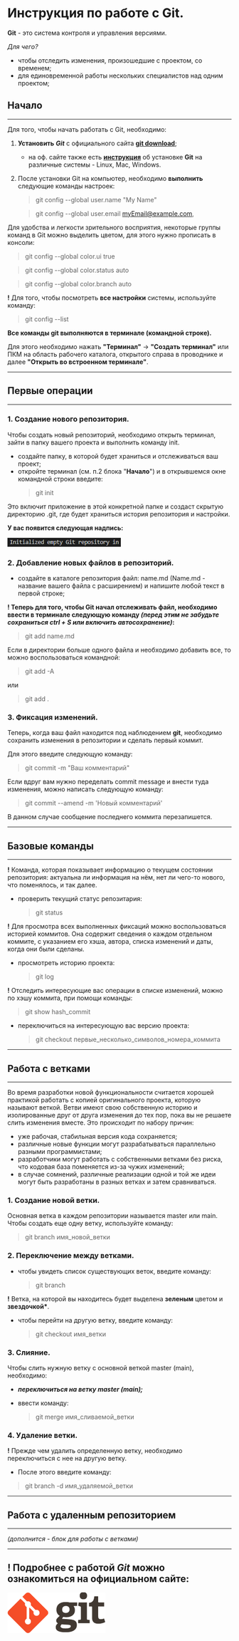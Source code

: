 # **Инструкция по работе с Git.** #

**Git** - это система контроля и управления версиями.

*Для чего?*

* чтобы отследить изменения, произошедшие с проектом, со временем;
* для единовременной работы нескольких специалистов над одним проектом;

## **Начало** ##
___

Для того, чтобы начать работать с Git, необходимо:

1. **Установить** **_Git_** с официального сайта [**git download**](https://git-scm.com/downloads/ "Ссылка на официальный сайт");
    * на оф. сайте также есть [__инструкция__](https://git-scm.com/book/ru/v2/ "Ссылка на официальный сайт") об установке __Git__ на различные системы - Linux, Mac, Windows. 

2. После установки Git на компьютер, необходимо **выполнить** следующие команды настроек:

    > git config --global user.name "My Name"

    > git config --global user.email myEmail@example.com,

Для удобства и легкости зрительного восприятия, некоторые группы команд в Git можно выделить цветом, для этого нужно прописать в консоли:
> git config --global color.ui true

> git config --global color.status auto

> git config --global color.branch auto
    
__!__ Для того, чтобы посмотреть __все настройки__ системы, используйте команду:  

> git config --list

**Все команды git выполняются в           терминале (командной строке).**

Для этого необходимо нажать **"Терминал"** -> **"Создать терминал"** или ПКМ на область рабочего каталога, открытого справа в проводнике и далее **"Открыть во встроенном терминале"**.

___


## **Первые операции** ##
___

### **1. Создание нового репозитория.** ###

Чтобы создать новый репозиторий, необходимо открыть терминал, зайти в папку вашего проекта и выполнить команду init.

- создайте папку, в которой будет храниться и отслеживаться ваш проект;
- откройте терминал (см. п.2 блока "**Начало**") и в открывшемся окне командной строки введите:
    > git init

Это включит приложение в этой конкретной папке и создаст скрытую директорию .git, где будет храниться история репозитория и настройки.

**У вас появится следующая надпись:**

![ответ терминала на команду git init](git_init.png)

### **2. Добавление новых файлов в репозиторий.** ###

+ создайте в каталоге репозитория файл: name.md (Name.md - название вашего файла с расширением) и напишите любой текст в первой строке;

**! Теперь для того, чтобы Git начал отслеживать файл, необходимо ввести в терминале следующую команду _(перед этим не забудьте сохраниться ctrl + S или включить автосохранение)_:**

> git add name.md

Если в директории больше одного файла и необходимо добавить все, то можно воспользоваться командной:

> git add -A

или

> git add .

### **3. Фиксация изменений.** ###

Теперь, когда ваш файл находится под наблюдением **git**, необходимо сохранить изменения в репозитории и сделать первый коммит.

Для этого введите следующую команду:

> git commit -m "Ваш комментарий"

Если вдруг вам нужно переделать commit message и внести туда изменения, можно написать следующую команду:

> git commit --amend -m 'Новый комментарий'

В данном случае сообщение последнего коммита перезапишется. 

___

## **Базовые команды** ##
---

**!** Команда, которая показывает информацию о текущем состоянии репозитория: актуальна ли информация на нём, нет ли чего-то нового, что поменялось, и так далее. 

- проверить текущий статус репозитария:

    > git status

**!** Для просмотра всех выполненных фиксаций можно воспользоваться историей коммитов. Она содержит сведения о каждом отдельном коммите, с указанием его хэша, автора, списка изменений и даты, когда они были сделаны.

- просмотреть историю проекта:

    > git log

**!** Отследить интересующие вас операции в списке изменений, можно по хэшу коммита, при помощи команды:

> git show hash_commit

- переключиться на интересующую вас версию проекта:

    > git checkout первые_несколько_символов_номера_коммита

___

## **Работа с ветками** ##
---

Во время разработки новой функциональности считается хорошей практикой работать с копией оригинального проекта, которую называют веткой. Ветви имеют свою собственную историю и изолированные друг от друга изменения до тех пор, пока вы не решаете слить изменения вместе. 
    Это происходит по набору причин:

+ уже рабочая, стабильная версия кода сохраняется;
+ различные новые функции могут разрабатываться параллельно разными программистами;
+ разработчики могут работать с собственными ветками без риска, что кодовая база поменяется из-за чужих изменений;
+ в случае сомнений, различные реализации одной и той же идеи могут быть разработаны в разных ветках и затем сравниваться.

### **1. Создание новой ветки.** ###

Основная ветка в каждом репозитории называется master или main. Чтобы создать еще одну ветку, используйте команду:

> git branch имя_новой_ветки

### **2. Переключение между ветками.** ###

+ чтобы увидеть список существующих веток, введите команду:

    > git branch

__!__ Ветка, на которой вы находитесь будет выделена **зеленым** цветом и __звездочкой*__. 

+ чтобы перейти на другую ветку, введите команду:

    > git checkout имя_ветки

### **3. Слияние.** ###

Чтобы слить нужную ветку с основной веткой master (main), необходимо:

* __*переключиться на ветку master (main);*__

* ввести команду:

    > git merge имя_сливаемой_ветки

### **4. Удаление ветки.** ### 

__!__ Прежде чем удалить определенную ветку, необходимо переключиться с нее на другую ветку.

- После этого введите команду:

> git branch -d имя_удаляемой_ветки

___



**Работа с удаленным репозиторием**
-
___

*(дополнится - блок для работы с ветками)*

---


**! Подробнее с работой _Git_ можно ознакомиться на официальном сайте:**
-

[![Картинка](logo.png)](https://git-scm.com/docs/ "Ссылка на официальный сайт")
